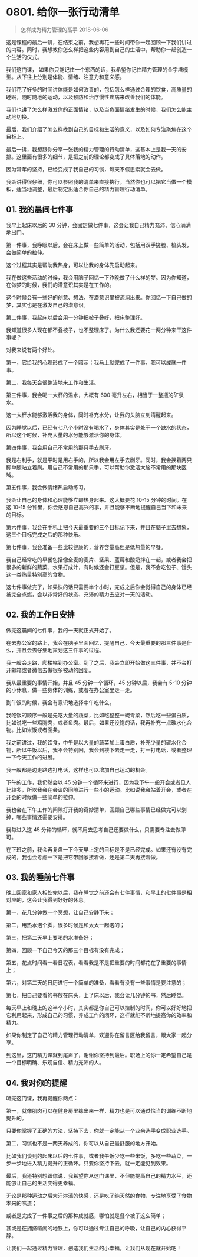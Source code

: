 # 0801. 给你一张行动清单
> 怎样成为精力管理的高手
2018-06-06

这是课程的最后一讲，在结束之前，我想再花一些时间带你一起回顾一下我们讲过的内容。同时，我想教你怎么样把这些内容用到自己的生活中，帮助你一起创造一个生活的仪式。

我们这门课， 如果你只能记住一个东西的话，我希望你记住精力管理的金字塔模型。从下往上分别是体能、情绪、注意力和意义感。

我们花了好多的时间讲体能是如何改善的，包括怎么样通过合理的饮食，高质量的睡眠，随时随地的运动，以及预防和治疗慢性疾病来改善我们的体能。

我们也讲了怎么样激发你的正面情绪，以及当负面情绪发生的时候，我们怎么能主动地切换。

最后，我们介绍了怎么样找到自己的目标和生活的意义，以及如何专注聚焦在这个目标上。

最后一讲，我想跟你分享一张我的精力管理的行动清单，这基本上是我一天的安排。这里面有很多的细节，是把之前的理论都变成了具体落地的动作。

因为常年的坚持，已经变成了我自己的习惯，每天不假思索就会去做。

我会讲得很仔细，你可以参照我的清单来直接执行。当然你也可以把它当做一个模板，适当地调整，最后制定出适合你自己的精力管理行动清单。

## 01. 我的晨间七件事

我早上起床以后的 30 分钟，会固定做七件事，这会让我自己精力充沛、信心满满地出门。

第一件事，我睁眼以后，会在床上做一些简单的活动，包括用双手搓脸、梳头发，会做简单的拉伸。

这个过程其实是帮助我热身，可以让我的身体先启动起来。

我在做这些活动的时候，我会用脑子回忆一下昨晚做了什么样的梦。因为你知道，在做梦的时候，我们的潜意识其实是在工作的。

这个时候会有一些好的创意、想法，在潜意识里被流淌出来。你回忆一下自己做的梦，其实也是在激发自己的潜意识。

第二件事，我起床以后会用一分钟把被子叠好，把床整理好。

我知道很多人现在都不叠被子，也不整理床了。为什么我还要花一两分钟来干这件事呢？

对我来说有两个好处。

第一，它给我的心理形成了一个暗示：我马上就完成了一件事，我可以成就一件事。

第二，我每天会很整洁地来工作和生活。

第三件事，我会喝一大杯的温水，大概有 600 毫升左右，相当于一整瓶的矿泉水。

这一大杯水能够激活我的身体，同时补充水分，让我的头脑立刻清醒起来。

因为睡觉以后，已经有七八个小时没有喝水了，身体其实是处于一个缺水的状态，所以这个时候，补充大量的水分能够激活你的身体。

第四件事，我会用自己不常用的那只手去刷牙。

我是右利手，就是平时是用右手的，所以我会用左手去刷牙。同时，我会换着两只脚单腿站立着刷。用自己不常用的那只手，可以帮助你激活大脑不常用的那块区域。

第五件事，我会做情绪热启动练习。

我会让自己的身体和心理能够立即热身起来。这大概要花 10-15 分钟的时间。在这 10-15 分钟里，你会感恩自己高兴的事，并且能够不断地提醒自己当下和未来的目标。

第六件事，我会在手机上把今天最重要的三个目标记下来，并且在脑子里去想象，这三个目标完成之后的那种快乐。

第七件事，我会准备一些比较健康的，营养含量高但是低热量的早餐。

我自己经常吃的早餐包括像全麦的麦片、坚果、蓝莓和酸奶拌在一起，或者我会把很多的新鲜的蔬菜、水果打成汁，有时候还会打豆浆。但是，我不会吃包子、馒头这一类热量特别高的食物。

这七件事做完了，如果快的话只需要半个小时，完成之后你会觉得自己的身体已经被完全点燃，会以非常好的状态、充沛的精力去应对一天的活动。

## 02. 我的工作日安排

做完这晨间的七件事，我的一天就正式开始了。

在去办公室的路上，我会在脑子里面回忆，提醒自己，今天最重要的那三件事是什么，并且会去仔细地策划这三件事的过程。

我一般会走路，爬楼梯到办公室。到了之后，我会立即开始做这三件事，并不会打开邮箱或者微信去做很多被动的回复。

我从最重要的事情开始，并且 45 分钟一个循环，45 分钟以后，我会有 5-10 分钟的小休息，做一些身体的训练，或者在办公室里走一走。

到午饭的时候，我会有意识地选择中午吃什么。

我吃饭的顺序一般是先吃大量的蔬菜，比如吃整整一碗青菜，然后吃一些蛋白质，比如说吃一些鸡胸肉，或者鱼肉。最后，如果还没饱的话，我再补充一点碳水化合物。比如米饭或者面条。

我之前讲过，我的饮食，中午是以大量的蔬菜加上蛋白质，补充少量的碳水化合物，所以午饭以后，我不会特别困，我会到楼下去走一走，打一打电话，或者整理一下今天工作的进展。

我一般都是边走路边打电话，这样也可以增加自己运动的机会。

下午的工作，我仍然会以 45 分钟一个循环来进行，因为我下午一般开会或者见人比较多，所以我会在会议的间隙进行一些小的运动。比如说我会站着开会，或者在开会的时候做一些简单的拉伸。

我也会在下午工作的间隙打开我的奇妙清单，回顾自己哪些事情已经做完可以划掉，哪些事情还需要安排。

我每进入这 45 分钟的循环，就不用去思考自己还要做什么，只需要专注去做即可。

在下班之前，我会再复盘一下今天早上定的目标是不是已经完成。如果还有没有完成的，我也会考虑一下是把它带回家接着做，还是第二天再接着做。

## 03. 我的睡前七件事

晚上回家和家人相处完以后，我在睡觉之前还会有七件事情，和早上的七件事是相对应的，这会让我得到好好的休息。

第一，花几分钟做一个冥想，让自己安静下来；

第二，用热水泡个脚，很多时候是和太太一起泡的；

第三，把第二天早上要喝的水准备好；

第四，回顾一下自己今天的那三个目标有没有完成；

第五，花点时间看一看日程表，看看我是不是把重要的时间都花在了重要的事情上；

第六，对第二天的日历进行一个简单的准备，看看有没有一些事情是要注意的；

第七，把自己要看的书放在床头，上了床以后，我会读几分钟的书，然后睡觉。

每天早上和晚上的这半个小时，其实都是你自己可以控制的时间，你可以好好地把它利用起来，形成自己的习惯，养成工作的闭环，这样就能不断地提高你的效率和精力。

如果你制定了自己的精力管理行动清单，欢迎你在留言区给我留言，跟大家一起分享。

到这里，这门精力课就到尾声了，谢谢你坚持到最后。职场上的你一定希望自己是一个目标明确、乐观自信、精力充沛的人。

## 04. 我对你的提醒

听完这门课，我再提醒你两点：

第一，就像肌肉可以在健身房里练出来一样，精力也是可以通过恰当的训练不断地提升的。

只要你掌握了正确的方法，坚持下去，你就一定能从一个业余选手变成职业选手。

第二，习惯也不是一两天养成的，你可以从自己最舒服的地方开始。

比如我们谈到的起床以后的七件事，或者我午饭少吃一些米饭，多吃一些蔬菜，一步一步地进入精力提升的正循环。只要你坚持下去，就一定能见到效果。

最后，我还特别想跟你说，我希望你从这门课里，不但能提高自己的精力水平，还能够让自己的生活变得更幸福。

无论是那种运动之后大汗淋漓的快感，还是吃了纯天然的食物，专注地享受了食物本来的味道；

或者是完成了一件事之后的那种成就感，哪怕就是叠个被子这么简单；

甚或是在拥挤喧闹的地铁上，你可以通过专注自己的呼吸，让自己的内心获得平静。

让我们一起通过精力管理，创造我们生活的小幸福，让我们从现在就开始吧！
